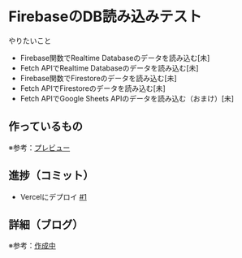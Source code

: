 # FirebaseのDB読み込みテスト

やりたいこと
* Firebase関数でRealtime Databaseのデータを読み込む[未]
* Fetch APIでRealtime Databaseのデータを読み込む[未]
* Firebase関数でFirestoreのデータを読み込む[未]
* Fetch APIでFirestoreのデータを読み込む[未]
* Fetch APIでGoogle Sheets APIのデータを読み込む（おまけ）[未]


## 作っているもの

※参考：[プレビュー](https://firebase-test-eta.vercel.app)

## 進捗（コミット）

- Vercelにデプロイ [#1](https://github.com/ryo-i/firebase-test/issues/1)

## 詳細（ブログ）

※参考：[作成中]()